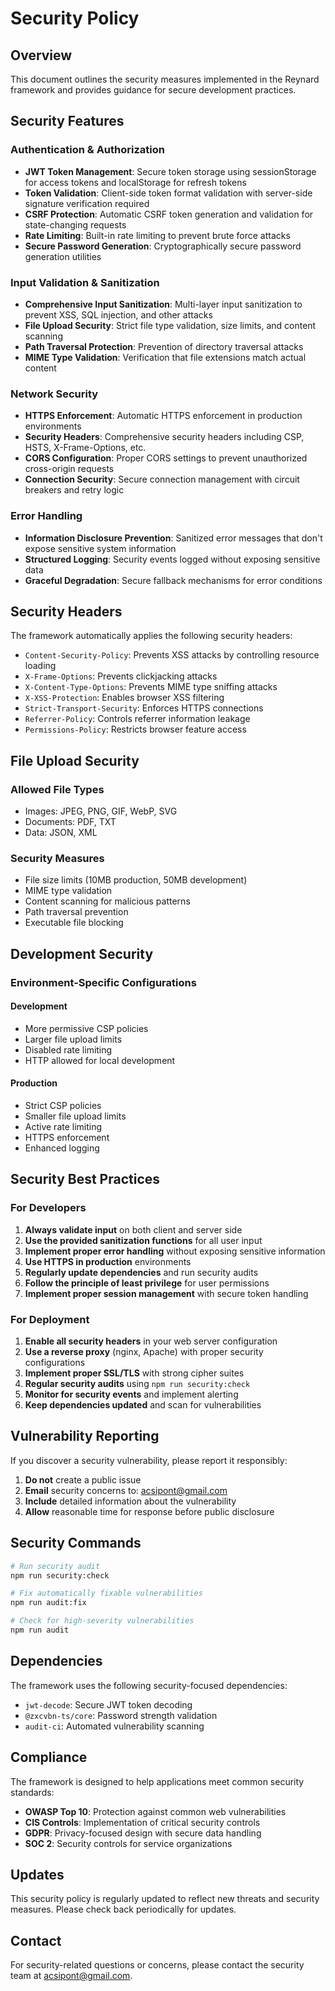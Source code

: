 # Security Policy

## Overview

This document outlines the security measures implemented in the Reynard framework and provides guidance for secure development practices.

## Security Features

### Authentication & Authorization

- **JWT Token Management**: Secure token storage using sessionStorage for access tokens and localStorage for refresh tokens
- **Token Validation**: Client-side token format validation with server-side signature verification required
- **CSRF Protection**: Automatic CSRF token generation and validation for state-changing requests
- **Rate Limiting**: Built-in rate limiting to prevent brute force attacks
- **Secure Password Generation**: Cryptographically secure password generation utilities

### Input Validation & Sanitization

- **Comprehensive Input Sanitization**: Multi-layer input sanitization to prevent XSS, SQL injection, and other attacks
- **File Upload Security**: Strict file type validation, size limits, and content scanning
- **Path Traversal Protection**: Prevention of directory traversal attacks
- **MIME Type Validation**: Verification that file extensions match actual content

### Network Security

- **HTTPS Enforcement**: Automatic HTTPS enforcement in production environments
- **Security Headers**: Comprehensive security headers including CSP, HSTS, X-Frame-Options, etc.
- **CORS Configuration**: Proper CORS settings to prevent unauthorized cross-origin requests
- **Connection Security**: Secure connection management with circuit breakers and retry logic

### Error Handling

- **Information Disclosure Prevention**: Sanitized error messages that don't expose sensitive system information
- **Structured Logging**: Security events logged without exposing sensitive data
- **Graceful Degradation**: Secure fallback mechanisms for error conditions

## Security Headers

The framework automatically applies the following security headers:

- `Content-Security-Policy`: Prevents XSS attacks by controlling resource loading
- `X-Frame-Options`: Prevents clickjacking attacks
- `X-Content-Type-Options`: Prevents MIME type sniffing attacks
- `X-XSS-Protection`: Enables browser XSS filtering
- `Strict-Transport-Security`: Enforces HTTPS connections
- `Referrer-Policy`: Controls referrer information leakage
- `Permissions-Policy`: Restricts browser feature access

## File Upload Security

### Allowed File Types

- Images: JPEG, PNG, GIF, WebP, SVG
- Documents: PDF, TXT
- Data: JSON, XML

### Security Measures

- File size limits (10MB production, 50MB development)
- MIME type validation
- Content scanning for malicious patterns
- Path traversal prevention
- Executable file blocking

## Development Security

### Environment-Specific Configurations

#### Development

- More permissive CSP policies
- Larger file upload limits
- Disabled rate limiting
- HTTP allowed for local development

#### Production

- Strict CSP policies
- Smaller file upload limits
- Active rate limiting
- HTTPS enforcement
- Enhanced logging

## Security Best Practices

### For Developers

1. **Always validate input** on both client and server side
2. **Use the provided sanitization functions** for all user input
3. **Implement proper error handling** without exposing sensitive information
4. **Use HTTPS in production** environments
5. **Regularly update dependencies** and run security audits
6. **Follow the principle of least privilege** for user permissions
7. **Implement proper session management** with secure token handling

### For Deployment

1. **Enable all security headers** in your web server configuration
2. **Use a reverse proxy** (nginx, Apache) with proper security configurations
3. **Implement proper SSL/TLS** with strong cipher suites
4. **Regular security audits** using `npm run security:check`
5. **Monitor for security events** and implement alerting
6. **Keep dependencies updated** and scan for vulnerabilities

## Vulnerability Reporting

If you discover a security vulnerability, please report it responsibly:

1. **Do not** create a public issue
2. **Email** security concerns to: <acsipont@gmail.com>
3. **Include** detailed information about the vulnerability
4. **Allow** reasonable time for response before public disclosure

## Security Commands

```bash
# Run security audit
npm run security:check

# Fix automatically fixable vulnerabilities
npm run audit:fix

# Check for high-severity vulnerabilities
npm run audit
```

## Dependencies

The framework uses the following security-focused dependencies:

- `jwt-decode`: Secure JWT token decoding
- `@zxcvbn-ts/core`: Password strength validation
- `audit-ci`: Automated vulnerability scanning

## Compliance

The framework is designed to help applications meet common security standards:

- **OWASP Top 10**: Protection against common web vulnerabilities
- **CIS Controls**: Implementation of critical security controls
- **GDPR**: Privacy-focused design with secure data handling
- **SOC 2**: Security controls for service organizations

## Updates

This security policy is regularly updated to reflect new threats and security measures. Please check back periodically for updates.

## Contact

For security-related questions or concerns, please contact the security team at <acsipont@gmail.com>.
